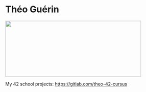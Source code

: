 # Théo Guérin

<a href="https://ftbadge.cc"><img src="https://ftbadge.cc/tguerin" width="425" height="175"></a>

My 42 school projects: https://gitlab.com/theo-42-cursus
